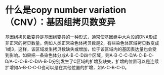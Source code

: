 # 什么是copy number variation （CNV）：基因组拷贝数变异

基因组拷贝数变异是基因组变异的一种形式，通常使基因组中大片段的DNA形成非正常的拷贝数量。例如人类正常染色体拷贝数是2，有些染色体区域拷贝数变成1或3，这样，该区域发生拷贝数缺失或增加，位于该区域内的基因表达量也会受到影响。如果把一条染色体分成A-B-C-D四个区域，则A-B-C-C-D/A-C-B-C-D/A-C-C-B-C-D/A-B-D分别发生了C区域的扩增及缺失，扩增的位置可以是连续扩增如A-B-C-C-D也可以是在其他位置的扩增，如A-C-B-C-D。